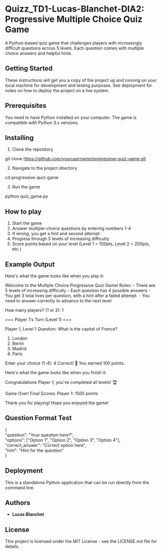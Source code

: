 # Quizz_TD1-Lucas-Blanchet-DIA2: Progressive Multiple Choice Quiz Game

A Python-based quiz game that challenges players with increasingly difficult questions across 5 levels. Each question comes with multiple choice answers and helpful hints.


## Getting Started

These instructions will get you a copy of the project up and running on your local machine for development and testing purposes. See deployment for notes on how to deploy the project on a live system.

## Prerequisites

You need to have Python installed on your computer. The game is compatible with Python 3.x versions.



## Installing

1. Clone the repository

git clone https://github.com/yourusername/progressive-quiz-game.git

2. Navigate to the project directory

cd progressive-quiz-game

3. Run the game

python quiz_game.py

## How to play

1. Start the game
2. Answer multiple-choice questions by entering numbers 1-4
3. If wrong, you get a hint and second attempt
4. Progress through 5 levels of increasing difficulty
5. Score points based on your level (Level 1 = 100pts, Level 2 = 200pts, etc.)

## Example Output
Here's what the game looks like when you play it:

<p>
Welcome to the Multiple Choice Progressive Quiz Game!
Rules:
- There are 5 levels of increasing difficulty
- Each question has 4 possible answers
- You get 3 total lives per question, with a hint after a failed attempt.
- You need to answer correctly to advance to the next level

How many players? (1 or 2): 1

=== Player 1's Turn (Level 1) ===

Player 1, Level 1 Question:
What is the capital of France?
1. London
2. Berlin
3. Madrid
4. Paris

Enter your choice (1-4): 4
Correct! 🎉 You earned 100 points.
</p>

Here's what the game looks like when you finish it:

<p>
Congratulations Player 1, you've completed all levels! 🏆

Game Over! Final Scores:
Player 1: 1500 points

Thank you for playing! Hope you enjoyed the game!
</p>


## Question Format Test

{  
    "question": "Your question here?",  
    "options": ["Option 1", "Option 2", "Option 3", "Option 4"],  
    "correct_answer": "Correct option here",  
    "hint": "Hint for the question"  
}



## Deployment

This is a standalone Python application that can be run directly from the command line.


## Authors

* **Lucas Blanchet** 


## License
This project is licensed under the MIT License - see the LICENSE.md file for details.
